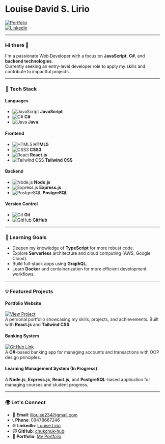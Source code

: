 # Louise David S. Lirio  
[![Portfolio](https://img.shields.io/badge/Portfolio-Click%20Here-blue)](https://portfolio-five-vert-36.vercel.app)  
[![LinkedIn](https://img.shields.io/badge/LinkedIn-Louise%20Lirio-blue)](https://www.linkedin.com/in/louise-lirio-49165a277/)  

---

### Hi there 👋

I'm a passionate Web Developer with a focus on **JavaScript**, **C#**, and **backend technologies**.  
Currently seeking an entry-level developer role to apply my skills and contribute to impactful projects.

---

### 🚀 **Tech Stack**

#### **Languages**  
- ![JavaScript](https://upload.wikimedia.org/wikipedia/commons/6/6a/JavaScript-logo.png) **JavaScript**  
- ![C#](https://upload.wikimedia.org/wikipedia/commons/4/4f/Csharp_Logo.png) **C#**  
- ![Java](https://upload.wikimedia.org/wikipedia/commons/3/30/Java_programming_language_logo.svg) **Java**

#### **Frontend**  
- ![HTML5](https://upload.wikimedia.org/wikipedia/commons/2/23/HTML5_logo_2019.svg) **HTML5**  
- ![CSS3](https://upload.wikimedia.org/wikipedia/commons/6/63/CSS3_logo.svg) **CSS3**  
- ![React](https://upload.wikimedia.org/wikipedia/commons/a/a7/React-icon.svg) **React.js**  
- ![Tailwind CSS](https://upload.wikimedia.org/wikipedia/commons/4/47/Tailwind_CSS_Logo.svg) **Tailwind CSS**

#### **Backend**  
- ![Node.js](https://upload.wikimedia.org/wikipedia/commons/6/64/Node.js_logo_2015.svg) **Node.js**  
- ![Express.js](https://upload.wikimedia.org/wikipedia/commons/6/64/Expressjs.png) **Express.js**  
- ![PostgreSQL](https://upload.wikimedia.org/wikipedia/commons/2/29/Postgresql_elephant.svg) **PostgreSQL**

#### **Version Control**  
- ![Git](https://upload.wikimedia.org/wikipedia/commons/e/ec/Git_logo_2005.svg) **Git**  
- ![GitHub](https://upload.wikimedia.org/wikipedia/commons/9/91/Octicons-mark-github.svg) **GitHub**

---

### 🌱 **Learning Goals**

- Deepen my knowledge of **TypeScript** for more robust code.
- Explore **Serverless** architecture and cloud computing (AWS, Google Cloud).
- Build full-stack apps using **GraphQL**.
- Learn **Docker** and containerization for more efficient development workflows.

---

### 💡 **Featured Projects**

#### **Portfolio Website**  
[![View Project](https://img.shields.io/badge/Portfolio-View%20Website-blue)](https://portfolio-five-vert-36.vercel.app)  
A personal portfolio showcasing my skills, projects, and achievements. Built with **React.js** and **Tailwind CSS**.

#### **Banking System**  
[![GitHub Link](https://img.shields.io/badge/GitHub-Banking%20System-blue)](https://github.com/lalalala-rgb/banking-system)  
A **C#**-based banking app for managing accounts and transactions with OOP design principles.

#### **Learning Management System (In Progress)**  
A **Node.js**, **Express.js**, **React.js**, and **PostgreSQL**-based application for managing courses and student progress.

---

### 🌍 **Let's Connect**

- 📧 **Email**: [lilouise234@gmail.com](mailto:lilouise234@gmail.com)
- 📞 **Phone**: 09478667246  
- 🌐 **LinkedIn**: [Louise Lirio](https://www.linkedin.com/in/louise-lirio-49165a277/)
- 🐱 **GitHub**: [chukchuk-hub](https://github.com/chukchuk-hub)  
- 📝 **Portfolio**: [My Portfolio](https://portfolio-five-vert-36.vercel.app)
